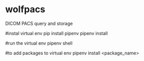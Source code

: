 # wolfpacs
DICOM PACS query and storage

#instal virtual env
pip install pipenv
pipenv install

#run the virtual env
pipenv shell

#to add packages to virtual env
pipenv install <package_name>


